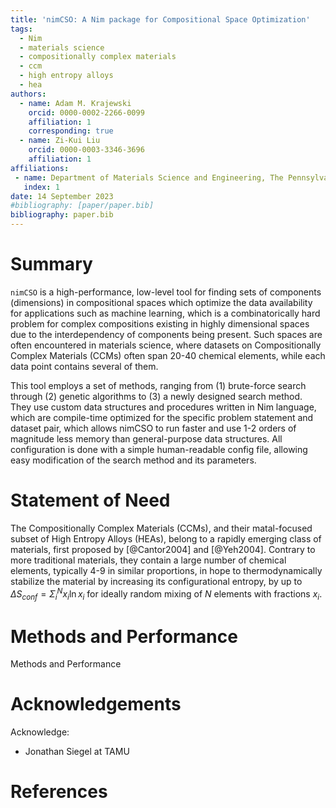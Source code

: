 ```yaml
---
title: 'nimCSO: A Nim package for Compositional Space Optimization'
tags:
  - Nim
  - materials science
  - compositionally complex materials
  - ccm
  - high entropy alloys
  - hea
authors:
  - name: Adam M. Krajewski
    orcid: 0000-0002-2266-0099
    affiliation: 1
    corresponding: true
  - name: Zi-Kui Liu
    orcid: 0000-0003-3346-3696
    affiliation: 1
affiliations:
 - name: Department of Materials Science and Engineering, The Pennsylvania State University, USA
   index: 1
date: 14 September 2023
#bibliography: [paper/paper.bib]
bibliography: paper.bib
---
```



# Summary

`nimCSO` is a high-performance, low-level tool for finding sets of components (dimensions) in compositional spaces which optimize the data availability for applications such as machine learning, which is a combinatorically hard problem for complex compositions existing in highly dimensional spaces due to the interdependency of components being present. Such spaces are often encountered in materials science, where datasets on Compositionally Complex Materials (CCMs) often span 20-40 chemical elements, while each data point contains several of them.

This tool employs a set of methods, ranging from (1) brute-force search through (2) genetic algorithms to (3) a newly designed search method. They use custom data structures and procedures written in Nim language, which are compile-time optimized for the specific problem statement and dataset pair, which allows nimCSO to run faster and use 1-2 orders of magnitude less memory than general-purpose data structures. All configuration is done with a simple human-readable config file, allowing easy modification of the search method and its parameters.


# Statement of Need

The Compositionally Complex Materials (CCMs), and their matal-focused subset of High Entropy Alloys (HEAs), belong to a rapidly emerging class of materials, first proposed by [@Cantor2004] and [@Yeh2004]. Contrary to more traditional materials, they contain a large number of chemical elements, typically 4-9 in similar proportions, in hope to thermodynamically stabilize the material by increasing its configurational entropy, by up to $\Delta S_{conf} = \Sigma_i^N x_i \ln{x_i}$ for ideally random mixing of $N$ elements with fractions $x_i$. 


# Methods and Performance

Methods and Performance

# Acknowledgements

Acknowledge:
- Jonathan Siegel at TAMU


# References